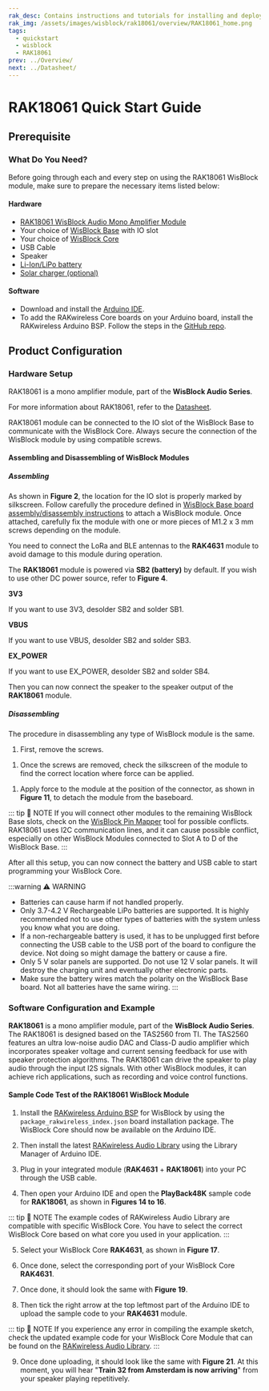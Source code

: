 ```yaml
---
rak_desc: Contains instructions and tutorials for installing and deploying your RAK18061. Instructions are written in a detailed and step-by-step manner for an easier experience in setting up your device. Aside from the hardware configuration, it also contains a software setup that includes detailed example codes that will help you get started.
rak_img: /assets/images/wisblock/rak18061/overview/RAK18061_home.png
tags:
  - quickstart
  - wisblock
  - RAK18061
prev: ../Overview/
next: ../Datasheet/
---
```


# RAK18061 Quick Start Guide



## Prerequisite

### What Do You Need?

Before going through each and every step on using the RAK18061 WisBlock module, make sure to prepare the necessary items listed below:

#### Hardware

- [RAK18061 WisBlock Audio Mono Amplifier Module](https://store.rakwireless.com/products/5-6w-amplifier-texas-instruments-tas2560-rak18061?utm_source=RAK18061&utm_medium=Document&utm_campaign=BuyFromStore)
- Your choice of [WisBlock Base](https://store.rakwireless.com/collections/wisblock-base) with IO slot
- Your choice of [WisBlock Core](https://store.rakwireless.com/collections/wisblock-core)
- USB Cable
- Speaker
- [Li-Ion/LiPo battery](https://store.rakwireless.com/collections/wisblock-accessory/products/battery-connector-cable?utm_source=BatteryConnector&utm_medium=Document&utm_campaign=BuyFromStore)
- [Solar charger (optional)](https://store.rakwireless.com/collections/wisblock-accessory/products/solar-panel-connector-cable?utm_source=SolarPanelConnector&utm_medium=Document&utm_campaign=BuyFromStore)

#### Software

- Download and install the [Arduino IDE](https://www.arduino.cc/en/Main/Software).
- To add the RAKwireless Core boards on your Arduino board, install the RAKwireless Arduino BSP. Follow the steps in the [GitHub repo](https://github.com/RAKWireless/RAKwireless-Arduino-BSP-Index).

## Product Configuration

### Hardware Setup

RAK18061 is a mono amplifier module, part of the **WisBlock Audio Series**.

For more information about RAK18061, refer to the [Datasheet](../Datasheet/).

RAK18061 module can be connected to the IO slot of the WisBlock Base to communicate with the WisBlock Core. Always secure the connection of the WisBlock module by using compatible screws.

<rk-img
  src="/assets/images/wisblock/rak18061/quickstart/rak18061_assembly.png"
  width="70%"
  caption="RAK18061 connection to WisBlock Base"
/>

#### Assembling and Disassembling of WisBlock Modules

##### Assembling

As shown in **Figure 2**, the location for the IO slot is properly marked by silkscreen. Follow carefully the procedure defined in [WisBlock Base board assembly/disassembly instructions](https://docs.rakwireless.com/Knowledge-Hub/Learn/RAK5005-O-Baseboard-Installation-Guide/) to attach a WisBlock module. Once attached, carefully fix the module with one or more pieces of M1.2 x 3&nbsp;mm screws depending on the module.

<rk-img
  src="/assets/images/wisblock/rak18061/quickstart/RAK18061_mounting.png"
  width="60%"
  caption="RAK18061 connection to WisBlock Base"
/>

You need to connect the LoRa and BLE antennas to the **RAK4631** module to avoid damage to this module during operation.

<rk-img
  src="/assets/images/wisblock/rak18061/quickstart/Arduino_Example_13A.png"
  width="60%"
  caption="LoRa and BLE antennas connection to RAK4631 module"
/>

The **RAK18061** module is powered via **SB2 (battery)** by default. If you wish to use other DC power source, refer to **Figure 4**.

<rk-img
  src="/assets/images/wisblock/rak18061/quickstart/Arduino_Example_11.png"
  width="60%"
  caption="Power Select Diagram for RAK18061 with SB2 as default"
/>

   **3V3**

   If you want to use 3V3, desolder SB2 and solder SB1.

<rk-img
  src="/assets/images/wisblock/rak18061/quickstart/Arduino_Example_14.png"
  width="60%"
  caption="Solder portion for SB1"
/>

   **VBUS**

   If you want to use VBUS, desolder SB2 and solder SB3.

<rk-img
  src="/assets/images/wisblock/rak18061/quickstart/Arduino_Example_15.png"
  width="60%"
  caption="Solder portion for SB3"
/>

   **EX_POWER**

   If you want to use EX_POWER, desolder SB2 and solder SB4.

<rk-img
  src="/assets/images/wisblock/rak18061/quickstart/Arduino_Example_16.png"
  width="60%"
  caption="Solder portion for SB4"
/>

Then you can now connect the speaker to the speaker output of the **RAK18061** module.

<rk-img
  src="/assets/images/wisblock/rak18061/quickstart/Arduino_Example_12A.png"
  width="60%"
  caption="Speaker output of RAK18061 module"
/>

##### Disassembling

The procedure in disassembling any type of WisBlock module is the same.

1. First, remove the screws.

<rk-img
  src="/assets/images/wisblock/rak18061/quickstart/removing-screws.png"
  width="70%"
  caption="Removing screws from the WisBlock module"
/>

1. Once the screws are removed, check the silkscreen of the module to find the correct location where force can be applied.

<rk-img
  src="/assets/images/wisblock/rak18061/quickstart/detaching-silkscreen.png"
  width="70%"
  caption="Detaching silkscreen on the WisBlock module"
/>

1. Apply force to the module at the position of the connector, as shown in **Figure 11**, to detach the module from the baseboard.

<rk-img
  src="/assets/images/wisblock/rak18061/quickstart/detaching-module.png"
  width="70%"
  caption="Applying even forces on the proper location of a WisBlock module"
/>

::: tip 📝 NOTE
If you will connect other modules to the remaining WisBlock Base slots, check on the [WisBlock Pin Mapper](https://docs.rakwireless.com/Knowledge-Hub/Pin-Mapper/) tool for possible conflicts. RAK18061 uses I2C communication lines, and it can cause possible conflict, especially on other WisBlock Modules connected to Slot A to D of the WisBlock Base.
:::

After all this setup, you can now connect the battery and USB cable to start programming your WisBlock Core.

:::warning ⚠️ WARNING
- Batteries can cause harm if not handled properly.
- Only 3.7-4.2&nbsp;V Rechargeable LiPo batteries are supported. It is highly recommended not to use other types of batteries with the system unless you know what you are doing.
- If a non-rechargeable battery is used, it has to be unplugged first before connecting the USB cable to the USB port of the board to configure the device. Not doing so might damage the battery or cause a fire.
- Only 5&nbsp;V solar panels are supported. Do not use 12&nbsp;V solar panels. It will destroy the charging unit and eventually other electronic parts.
- Make sure the battery wires match the polarity on the WisBlock Base board. Not all batteries have the same wiring.
:::

### Software Configuration and Example

**RAK18061** is a mono amplifier module, part of the **WisBlock Audio Series**. The RAK18061 is designed based on the TAS2560 from TI. The TAS2560 features an ultra low-noise audio DAC and Class-D audio amplifier which incorporates speaker voltage and current sensing feedback for use with speaker protection algorithms. The RAK18061 can drive the speaker to play audio through the input I2S signals. With other WisBlock modules, it can achieve rich applications, such as recording and voice control functions.

#### Sample Code Test of the RAK18061 WisBlock Module

1. Install the [RAKwireless Arduino BSP](https://github.com/RAKWireless/RAKwireless-Arduino-BSP-Index) for WisBlock by using the `package_rakwireless_index.json` board installation package. The WisBlock Core should now be available on the Arduino IDE.

2. Then install the latest [RAKwireless Audio Library](https://github.com/RAKWireless/RAKwireless-Audio-library) using the Library Manager of Arduino IDE.

<rk-img
  src="/assets/images/wisblock/rak18061/quickstart/rakwireless_audio_library.png"
  width="100%"
  caption="RAKwireless Audio Library"
/>

<rk-img
  src="/assets/images/wisblock/rak18061/quickstart/rakwireless_audio_library_2.png"
  width="100%"
  caption="RAKwireless Audio Library"
/>

3. Plug in your integrated module (**RAK4631** + **RAK18061**) into your PC through the USB cable.

4. Then open your Arduino IDE and open the **PlayBack48K** sample code for **RAK18061**, as shown in **Figures 14 to 16**.

<rk-img
  src="/assets/images/wisblock/rak18061/quickstart/Arduino_Example_1A.png"
  width="100%"
  caption="Arduino IDE"
/>

<rk-img
  src="/assets/images/wisblock/rak18061/quickstart/Arduino_Example_2A.png"
  width="100%"
  caption="Selecting the PlayBack48K Sample Code"
/>

<rk-img
  src="/assets/images/wisblock/rak18061/quickstart/Arduino_Example_3A.png"
  width="100%"
  caption="PlayBack48K Sample Code"
/>

::: tip 📝 NOTE
The example codes of RAKwireless Audio Library are compatible with specific WisBlock Core. You have to select the correct WisBlock Core based on what core you used in your application.
:::

5. Select your WisBlock Core **RAK4631**, as shown in **Figure 17**.

<rk-img
  src="/assets/images/wisblock/rak18061/quickstart/Arduino_Example_4A.png"
  width="100%"
  caption="Selecting the RAK4631 WisBlock Core board"
/>

6. Once done, select the corresponding port of your WisBlock Core **RAK4631**.

<rk-img
  src="/assets/images/wisblock/rak18061/quickstart/Arduino_Example_5A.png"
  width="100%"
  caption="Selecting the port of RAK4631"
/>

7. Once done, it should look the same with **Figure 19**.

<rk-img
  src="/assets/images/wisblock/rak18061/quickstart/Arduino_Example_6A.png"
  width="100%"
  caption="Selected board and port of RAK4631"
/>

8. Then tick the right arrow at the top leftmost part of the Arduino IDE to upload the sample code to your **RAK4631** module.

<rk-img
  src="/assets/images/wisblock/rak18061/quickstart/Arduino_Example_7A.png"
  width="100%"
  caption="Uploading the PlayBack48K sample code to your RAK4631"
/>

::: tip 📝 NOTE
If you experience any error in compiling the example sketch, check the updated example code for your WisBlock Core Module that can be found on the [RAKwireless Audio Library](https://github.com/RAKWireless/RAKwireless-Audio-library/tree/main/examples).
:::

9. Once done uploading, it should look like the same with **Figure 21**. At this moment, you will hear "**Train 32 from Amsterdam is now arriving**" from your speaker playing repetitively.

<rk-img
  src="/assets/images/wisblock/rak18061/quickstart/Arduino_Example_9A.png"
  width="100%"
  caption="Programmed RAK4631"
/>

